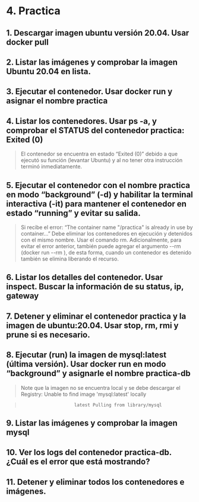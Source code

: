 # 4. Practica <!-- omit in TOC -->

## 1. Descargar imagen ubuntu versión 20.04. Usar docker pull

## 2. Listar las imágenes y comprobar la imagen Ubuntu 20.04 en lista.

## 3. Ejecutar el contenedor. Usar docker run y asignar el nombre practica

## 4. Listar los contenedores. Usar ps -a, y comprobar el STATUS del contenedor practica: Exited (0)

> El contenedor se encuentra en estado “Exited (0)” debido a que ejecutó su función (levantar Ubuntu) y al no tener otra instrucción terminó inmediatamente.

## 5. Ejecutar el contenedor con el nombre practica en modo “background”  (-d) y habilitar la terminal interactiva (-it) para mantener el contenedor en estado “running” y evitar su salida.

> Si recibe el error: “The container name "/practica" is already in use by container...” Debe eliminar los contenedores en ejecución y detenidos con el mismo nombre. Usar el comando rm. Adicionalmente, para evitar el error anterior, también puede agregar el argumento --rm (docker run --rm <otros argumentos>), de esta forma, cuando un contenedor es detenido también se elimina liberando el recurso.

## 6. Listar los detalles del contenedor. Usar inspect. Buscar la información de su status, ip, gateway

## 7. Detener y eliminar el contenedor practica y la imagen de ubuntu:20.04. Usar stop, rm, rmi y prune si es necesario.

## 8. Ejecutar (run) la imagen de mysql:latest (última versión). Usar docker run en modo “background” y asignarle el nombre practica-db

> Note que la imagen no se encuentra local y se debe descargar el Registry: Unable to find image 'mysql:latest' locally

>                         latest Pulling from library/mysql

## 9. Listar las imágenes y comprobar la imagen mysql

## 10. Ver los logs del contenedor practica-db. ¿Cuál es el error que está mostrando?

## 11. Detener y eliminar todos los contenedores e imágenes.

